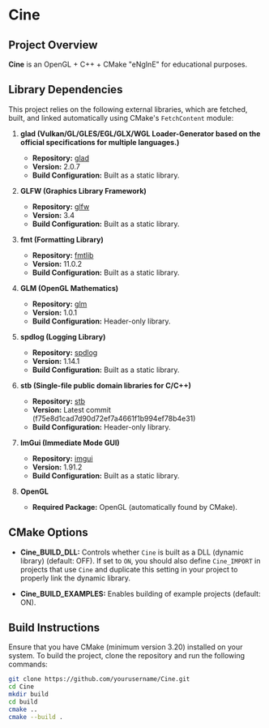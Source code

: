 # Cine

## Project Overview
**Cine** is an OpenGL + C++ + CMake "eNgInE" for educational purposes.

## Library Dependencies
This project relies on the following external libraries, which are fetched, built, and linked automatically using CMake's `FetchContent` module:

1. **glad (Vulkan/GL/GLES/EGL/GLX/WGL Loader-Generator based on the official specifications for multiple languages.)**
   - **Repository:** [glad](https://github.com/Dav1dde/glad.git)
   - **Version:** 2.0.7
   - **Build Configuration:** Built as a static library.

2. **GLFW (Graphics Library Framework)**
   - **Repository:** [glfw](https://github.com/glfw/glfw.git)
   - **Version:** 3.4
   - **Build Configuration:** Built as a static library.

3. **fmt (Formatting Library)**
   - **Repository:** [fmtlib](https://github.com/fmtlib/fmt.git)
   - **Version:** 11.0.2
   - **Build Configuration:** Built as a static library.

4. **GLM (OpenGL Mathematics)**
   - **Repository:** [glm](https://github.com/g-truc/glm.git)
   - **Version:** 1.0.1
   - **Build Configuration:** Header-only library.

5. **spdlog (Logging Library)**
   - **Repository:** [spdlog](https://github.com/gabime/spdlog.git)
   - **Version:** 1.14.1
   - **Build Configuration:** Built as a static library.

6. **stb (Single-file public domain libraries for C/C++)**
   - **Repository:** [stb](https://github.com/nothings/stb.git)
   - **Version:** Latest commit (f75e8d1cad7d90d72ef7a4661f1b994ef78b4e31)
   - **Build Configuration:** Header-only library.

7. **ImGui (Immediate Mode GUI)**
   - **Repository:** [imgui](https://github.com/ocornut/imgui.git)
   - **Version:** 1.91.2
   - **Build Configuration:** Built as a static library.

8. **OpenGL**
   - **Required Package:** OpenGL (automatically found by CMake).

## CMake Options
- **Cine_BUILD_DLL:** Controls whether `Cine` is built as a DLL (dynamic library) (default: OFF). If set to `ON`, you should also define `Cine_IMPORT` in projects that use `Cine` and duplicate this setting in your project to properly link the dynamic library.

- **Cine_BUILD_EXAMPLES:** Enables building of example projects (default: ON).

## Build Instructions
Ensure that you have CMake (minimum version 3.20) installed on your system. To build the project, clone the repository and run the following commands:

```bash
git clone https://github.com/yourusername/Cine.git
cd Cine
mkdir build
cd build
cmake ..
cmake --build .
